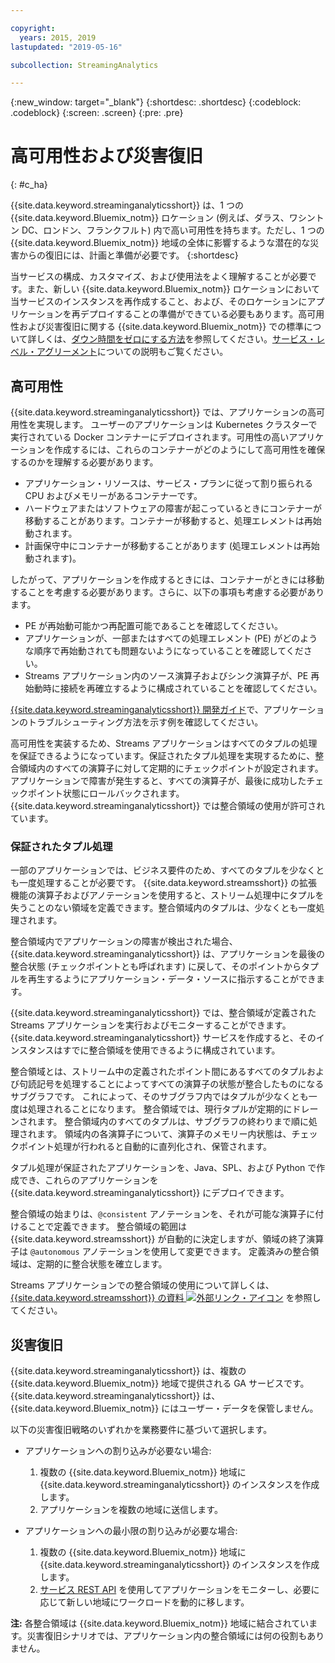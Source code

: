 ```yaml
---

copyright:
  years: 2015, 2019
lastupdated: "2019-05-16"

subcollection: StreamingAnalytics

---
```


<!-- Attribute definitions -->
{:new_window: target="_blank"}
{:shortdesc: .shortdesc}
{:codeblock: .codeblock}
{:screen: .screen}
{:pre: .pre}

# 高可用性および災害復旧
{: #c_ha}

{{site.data.keyword.streaminganalyticsshort}} は、1 つの {{site.data.keyword.Bluemix_notm}} ロケーション (例えば、ダラス、ワシントン DC、ロンドン、フランクフルト) 内で高い可用性を持ちます。ただし、1 つの {{site.data.keyword.Bluemix_notm}} 地域の全体に影響するような潜在的な災害からの復旧には、計画と準備が必要です。
{:shortdesc}


当サービスの構成、カスタマイズ、および使用法をよく理解することが必要です。また、新しい {{site.data.keyword.Bluemix_notm}} ロケーションにおいて当サービスのインスタンスを再作成すること、および、そのロケーションにアプリケーションを再デプロイすることの準備ができている必要もあります。高可用性および災害復旧に関する {{site.data.keyword.Bluemix_notm}} での標準について詳しくは、[ダウン時間をゼロにする方法](/docs/services/overview?topic=overview-zero-downtime#zero-downtime)を参照してください。[サービス・レベル・アグリーメント](/docs/services/overview?topic=overview-zero-downtime#zero-downtime#SLAs)についての説明もご覧ください。

## 高可用性

{{site.data.keyword.streaminganalyticsshort}} では、アプリケーションの高可用性を実現します。 ユーザーのアプリケーションは Kubernetes クラスターで実行されている Docker コンテナーにデプロイされます。可用性の高いアプリケーションを作成するには、これらのコンテナーがどのようにして高可用性を確保するのかを理解する必要があります。

* アプリケーション・リソースは、サービス・プランに従って割り振られる CPU およびメモリーがあるコンテナーです。
* ハードウェアまたはソフトウェアの障害が起こっているときにコンテナーが移動することがあります。コンテナーが移動すると、処理エレメントは再始動されます。
* 計画保守中にコンテナーが移動することがあります (処理エレメントは再始動されます)。

したがって、アプリケーションを作成するときには、コンテナーがときには移動することを考慮する必要があります。さらに、以下の事項も考慮する必要があります。
* PE が再始動可能かつ再配置可能であることを確認してください。
* アプリケーションが、一部またはすべての処理エレメント (PE) がどのような順序で再始動されても問題ないようになっていることを確認してください。
* Streams アプリケーション内のソース演算子およびシンク演算子が、PE 再始動時に接続を再確立するように構成されていることを確認してください。

[{{site.data.keyword.streaminganalyticsshort}} 開発ガイド](https://developer.ibm.com/streamsdev/docs/streaming-analytics-dev-guide/#troubleshooting)で、アプリケーションのトラブルシューティング方法を示す例を確認してください。

高可用性を実装するため、Streams アプリケーションはすべてのタプルの処理を保証できるようになっています。保証されたタプル処理を実現するために、整合領域内のすべての演算子に対して定期的にチェックポイントが設定されます。アプリケーションで障害が発生すると、すべての演算子が、最後に成功したチェックポイント状態にロールバックされます。
{{site.data.keyword.streaminganalyticsshort}} では整合領域の使用が許可されています。

### 保証されたタプル処理
一部のアプリケーションでは、ビジネス要件のため、すべてのタプルを少なくとも一度処理することが必要です。 {{site.data.keyword.streamsshort}} の拡張機能の演算子およびアノテーションを使用すると、ストリーム処理中にタプルを失うことのない領域を定義できます。整合領域内のタプルは、少なくとも一度処理されます。

整合領域内でアプリケーションの障害が検出された場合、{{site.data.keyword.streaminganalyticsshort}} は、アプリケーションを最後の整合状態 (チェックポイントとも呼ばれます) に戻して、そのポイントからタプルを再生するようにアプリケーション・データ・ソースに指示することができます。

{{site.data.keyword.streaminganalyticsshort}} では、整合領域が定義された Streams アプリケーションを実行およびモニターすることができます。{{site.data.keyword.streaminganalyticsshort}} サービスを作成すると、そのインスタンスはすでに整合領域を使用できるように構成されています。

整合領域とは、ストリーム中の定義されたポイント間にあるすべてのタプルおよび句読記号を処理することによってすべての演算子の状態が整合したものになるサブグラフです。 これによって、そのサブグラフ内ではタプルが少なくとも一度は処理されることになります。 整合領域では、現行タプルが定期的にドレーンされます。 整合領域内のすべてのタプルは、サブグラフの終わりまで順に処理されます。 領域内の各演算子について、演算子のメモリー内状態は、チェックポイント処理が行われると自動的に直列化され、保管されます。

タプル処理が保証されたアプリケーションを、Java、SPL、および Python で作成でき、これらのアプリケーションを {{site.data.keyword.streaminganalyticsshort}} にデプロイできます。

整合領域の始まりは、`@consistent` アノテーションを、それが可能な演算子に付けることで定義できます。 整合領域の範囲は {{site.data.keyword.streamsshort}} が自動的に決定しますが、領域の終了演算子は `@autonomous` アノテーションを使用して変更できます。 定義済みの整合領域は、定期的に整合状態を確立します。

Streams アプリケーションでの整合領域の使用について詳しくは、[{{site.data.keyword.streamsshort}} の資料 ![外部リンク・アイコン](../../icons/launch-glyph.svg "外部リンク・アイコン")](https://www.ibm.com/support/knowledgecenter/SSCRJU_4.3.0/com.ibm.streams.dev.doc/doc/consistentregions.html) を参照してください。

## 災害復旧
{{site.data.keyword.streaminganalyticsshort}} は、複数の {{site.data.keyword.Bluemix_notm}} 地域で提供される GA サービスです。{{site.data.keyword.streaminganalyticsshort}} は、{{site.data.keyword.Bluemix_notm}} にはユーザー・データを保管しません。

以下の災害復旧戦略のいずれかを業務要件に基づいて選択します。
* アプリケーションへの割り込みが必要ない場合:
  1. 複数の {{site.data.keyword.Bluemix_notm}} 地域に {{site.data.keyword.streaminganalyticsshort}} のインスタンスを作成します。
  2. アプリケーションを複数の地域に送信します。


* アプリケーションへの最小限の割り込みが必要な場合:
  1. 複数の {{site.data.keyword.Bluemix_notm}} 地域に {{site.data.keyword.streaminganalyticsshort}} のインスタンスを作成します。
  2. [サービス REST API](https://ibm.co/2Gt9mB6) を使用してアプリケーションをモニターし、必要に応じて新しい地域にワークロードを動的に移します。

**注:** 各整合領域は {{site.data.keyword.Bluemix_notm}} 地域に結合されています。災害復旧シナリオでは、アプリケーション内の整合領域には何の役割もありません。
